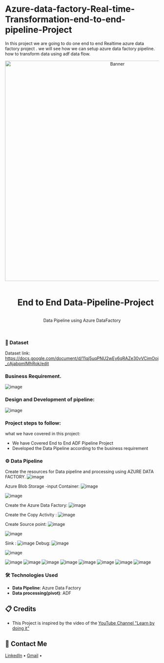 # Azure-data-factory-Real-time-Transformation-end-to-end-pipeline-Project
In this project we are going to do one end to end Realtime azure data factory project . we will see how we can setup azure data factory pipeline. how to transform data using adf data flow.

<div align="center">
  <a href="#">
    <img src="https://github.com/zBalachandar/Azure-data-factory-Real-time-Transformation-end-to-end-Pipeline-Project-10/blob/531ef59f65fb8326a86e172d8802420763c92ad9/Assets/AZURE%20portal%20ov.png" alt="Banner" width="720">
  </a>

  <div id="user-content-toc">
    <ul>
      <summary><h1 style="display: inline-block;"> End to End Data-Pipeline-Project </h1></summary>
    </ul>
  </div>
  
  <p>Data Pipeline using Azure DataFactory</p>
</div>
<br>

### 💾 Dataset
Dataset link: https://docs.google.com/document/d/11qj5uqPNU2wEy6qRAZe30vVCimOoj_cAjabpmIMhRok/edit

### Business Requirement.
![image](https://github.com/zBalachandar/Azure-data-factory-Real-time-Transformation-end-to-end-Pipeline-Project-10/blob/531ef59f65fb8326a86e172d8802420763c92ad9/Assets/business%20req.jpg)

### Design and Development of pipeline:
![image](https://github.com/zBalachandar/Azure-data-factory-Real-time-Transformation-end-to-end-Pipeline-Project-10/blob/531ef59f65fb8326a86e172d8802420763c92ad9/Assets/sink%20config%20in%20ADF.png)


### Project steps to follow: 
what we have covered in this project:

- We have Covered End to End ADF Pipeline Project 
- Developed the Data Pipeline according to the business requirement


<a name="data-transformation"></a>
### ⚙️ Data Pipeline
 Create the resources for Data pipeline and processing using AZURE DATA FACTORY.
![image](https://github.com/zBalachandar/Azure-data-factory-Real-time-Transformation-end-to-end-Pipeline-Project-10/blob/531ef59f65fb8326a86e172d8802420763c92ad9/Assets/AZURE%20portal%20ov.png)

Azure Blob Storage -input Container:
![image](https://github.com/zBalachandar/Azure-data-factory-Real-time-Transformation-end-to-end-Pipeline-Project-10/blob/93b868a93a4f407a27143a8797420ce942ebc83d/Assets/AZURE%20Datalake%20storage%20containers.png)

![image](https://github.com/zBalachandar/Azure-data-factory-Real-time-Transformation-end-to-end-Pipeline-Project-10/blob/531ef59f65fb8326a86e172d8802420763c92ad9/Assets/Input%20sales%20data%20file.png)

Create the Azure Data Factory:
![image](https://github.com/zBalachandar/Azure-data-factory-Real-time-Transformation-end-to-end-Pipeline-Project-10/blob/531ef59f65fb8326a86e172d8802420763c92ad9/Assets/Datafactory%20ov.png)

Create the Copy Activity :
![image](https://github.com/zBalachandar/Azure-data-factory-Real-time-Transformation-end-to-end-Pipeline-Project-10/blob/531ef59f65fb8326a86e172d8802420763c92ad9/Assets/Datafactory%20ov.png)

Create Source point: 
![image](https://github.com/zBalachandar/Azure-data-factory-Real-time-Transformation-end-to-end-Pipeline-Project-10/blob/93b868a93a4f407a27143a8797420ce942ebc83d/Assets/dataflow%20source.png)

![image](https://github.com/zBalachandar/Azure-data-factory-Real-time-Transformation-end-to-end-Pipeline-Project-10/blob/93b868a93a4f407a27143a8797420ce942ebc83d/Assets/pivot%20transformation%20in%20ADF.png)

Sink :
![image](https://github.com/zBalachandar/Azure-data-factory-Real-time-Transformation-end-to-end-Pipeline-Project-10/blob/93b868a93a4f407a27143a8797420ce942ebc83d/Assets/sink%20config%20in%20ADF.png)
 Debug:
![image](https://github.com/zBalachandar/Azure-data-factory-Real-time-Transformation-end-to-end-Pipeline-Project-10/blob/93b868a93a4f407a27143a8797420ce942ebc83d/Assets/Dataflow%20debug.png)

![image](https://github.com/zBalachandar/Azure-data-factory-Real-time-Transformation-end-to-end-Pipeline-Project-10/blob/93b868a93a4f407a27143a8797420ce942ebc83d/Assets/Sales%20data%20preview%20in%20adf.png)

![image](https://github.com/zBalachandar/Azure-data-factory-Real-time-Transformation-end-to-end-Pipeline-Project-10/blob/93b868a93a4f407a27143a8797420ce942ebc83d/Assets/pipeline%20triggered.png)
![image](https://github.com/zBalachandar/Azure-data-factory-Real-time-Transformation-end-to-end-Pipeline-Project-10/blob/93b868a93a4f407a27143a8797420ce942ebc83d/Assets/Success%20results%20in%20ADF%20preview%20data.png)
![image](https://github.com/zBalachandar/Azure-data-factory-Real-time-Transformation-end-to-end-Pipeline-Project-10/blob/93b868a93a4f407a27143a8797420ce942ebc83d/Assets/pipeline%20publish.png)
![image](https://github.com/zBalachandar/Azure-data-factory-Real-time-Transformation-end-to-end-Pipeline-Project-10/blob/93b868a93a4f407a27143a8797420ce942ebc83d/Assets/pipeline%20triggered.png)
![image](https://github.com/zBalachandar/Azure-data-factory-Real-time-Transformation-end-to-end-Pipeline-Project-10/blob/93b868a93a4f407a27143a8797420ce942ebc83d/Assets/pipeline%20triggered%20inn%20progess.png)
![image](https://github.com/zBalachandar/Azure-data-factory-Real-time-Transformation-end-to-end-Pipeline-Project-10/blob/93b868a93a4f407a27143a8797420ce942ebc83d/Assets/pipeline%20ran%20success.png)
![image](https://github.com/zBalachandar/Azure-data-factory-Real-time-Transformation-end-to-end-Pipeline-Project-10/blob/93b868a93a4f407a27143a8797420ce942ebc83d/Assets/output%20file%20succeed.png)
![image](https://github.com/zBalachandar/Azure-data-factory-Real-time-Transformation-end-to-end-Pipeline-Project-10/blob/93b868a93a4f407a27143a8797420ce942ebc83d/Assets/output%20file%20edit%20view..Desired%20results%20end.png)





### 🛠️ Technologies Used

- **Data Pipeline**: Azure Data Factory
- **Data processing(pivot)**: ADF

<a name="credits"></a>
## 📋 Credits

- This Project is inspired by the video of the [YouTube Channel "Learn by doing it"](https://www.youtube.com/watch?v=pMqnvXgPKlI&list=PLOlK8ytA0MghGmAAT8W2u7VYmICdzeU5t&index=1&t=96s)  

<a name="contact"></a>
## 📨 Contact Me

[LinkedIn](https://www.linkedin.com/in/balachandars2022/) •
[Gmail](balachandar2014elu@gmail.com)  •

